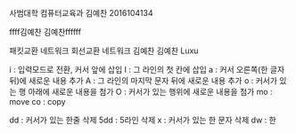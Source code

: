 사범대학 컴퓨터교육과 김예찬 2016104134

ffff김예찬 김예찬ffffff

패킷교환 네트워크
회선교환 네트워크
김예찬
김예찬
Luxu

i : 입력모드로 전환, 커서 앞에 삽입
I : 그 라인의 첫 칸에 삽입
a : 커서 오른쪽(한 글자 뒤)에 새로운 내용 추가
A : 그 라인의 마지막 문자 뒤에 새로운 내용 추가
o : 커서가 있는 행 아래에 새로운 내용을 첨가
O : 커서가 있는 행위에 새로운 내용을 첨가
mo : move
co : copy

dd : 커서가 있는 한줄 삭제
5dd : 5라인 삭제
x : 커서가 있는 한 문자 삭제
dw : 한 
